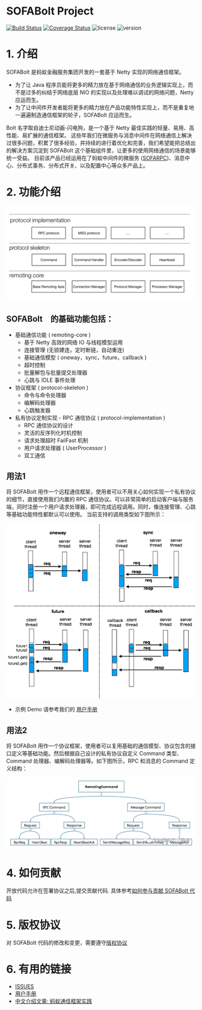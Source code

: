 # SOFABolt Project

[![Build Status](https://travis-ci.org/alipay/sofa-bolt.svg?branch=master)](https://travis-ci.org/alipay/sofa-bolt)
[![Coverage Status](https://codecov.io/gh/alipay/sofa-bolt/branch/master/graph/badge.svg)](https://codecov.io/gh/alipay/sofa-bolt)
![license](https://img.shields.io/badge/license-Apache--2.0-green.svg)
![version](https://img.shields.io/badge/bolt-1.4.2-blue.svg)

# 1. 介绍
SOFABolt 是蚂蚁金融服务集团开发的一套基于 Netty 实现的网络通信框架。
* 为了让 Java 程序员能将更多的精力放在基于网络通信的业务逻辑实现上，而不是过多的纠结于网络底层 NIO 的实现以及处理难以调试的网络问题，Netty 应运而生。
* 为了让中间件开发者能将更多的精力放在产品功能特性实现上，而不是重复地一遍遍制造通信框架的轮子，SOFABolt 应运而生。

Bolt 名字取自迪士尼动画-闪电狗，是一个基于 Netty 最佳实践的轻量、易用、高性能、易扩展的通信框架。
这些年我们在微服务与消息中间件在网络通信上解决过很多问题，积累了很多经验，并持续的进行着优化和完善，我们希望能把总结出的解决方案沉淀到 SOFABolt 这个基础组件里，让更多的使用网络通信的场景能够统一受益。
目前该产品已经运用在了蚂蚁中间件的微服务 ([SOFARPC](https://github.com/alipay/sofa-rpc))、消息中心、分布式事务、分布式开关、以及配置中心等众多产品上。

# 2. 功能介绍
![intro](.middleware-common/intro.png)

## SOFABolt　的基础功能包括：
* 基础通信功能 ( remoting-core )
    * 基于 Netty 高效的网络 IO 与线程模型运用
    * 连接管理 (无锁建连，定时断链，自动重连)
    * 基础通信模型 ( oneway，sync，future，callback )
    * 超时控制
    * 批量解包与批量提交处理器
    * 心跳与 IDLE 事件处理
* 协议框架 ( protocol-skeleton )
    * 命令与命令处理器
    * 编解码处理器
    * 心跳触发器
* 私有协议定制实现 - RPC 通信协议 ( protocol-implementation )
    * RPC 通信协议的设计
    * 灵活的反序列化时机控制
    * 请求处理超时 FailFast 机制
    * 用户请求处理器 ( UserProcessor )
    * 双工通信
    
## 用法1
将 SOFABolt 用作一个远程通信框架，使用者可以不用关心如何实现一个私有协议的细节，直接使用我们内置的 RPC 通信协议。可以非常简单的启动客户端与服务端，同时注册一个用户请求处理器，即可完成远程调用。同时，像连接管理、心跳等基础功能特性都默认可以使用。
当前支持的调用类型如下图所示：

![invoke_type](.middleware-common/invoke_types.png)

* 示例 Demo 请参考我们的 [用户手册](https://github.com/alipay/sofa-bolt/wiki/SOFA-Bolt-Handbook#14-%E5%9F%BA%E7%A1%80%E9%80%9A%E4%BF%A1%E6%A8%A1%E5%9E%8B)

## 用法2
将 SOFABolt 用作一个协议框架，使用者可以复用基础的通信模型、协议包含的接口定义等基础功能。然后根据自己设计的私有协议自定义 Command 类型、Command 处理器、编解码处理器等。如下图所示，RPC 和消息的 Command 定义结构：

![msg_protocol](.middleware-common/msg_protocol.png)

# 4. 如何贡献
开放代码允许在签署协议之后,提交贡献代码.
具体参考[如何参与贡献 SOFABolt 代码](./CONTRIBUTING.md)

# 5. 版权协议
对 SOFABolt 代码的修改和变更，需要遵守[版权协议](./LICENSE)

# 6. 有用的链接
* [ISSUES](https://github.com/alipay/sofa-bolt/issues)
* [用户手册](https://github.com/alipay/sofa-bolt/wiki/SOFA-Bolt-Handbook)
* [中文介绍文章: 蚂蚁通信框架实践](http://mp.weixin.qq.com/s/JRsbK1Un2av9GKmJ8DK7IQ)